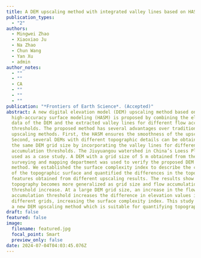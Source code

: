 ```yaml
---
title: A DEM upscaling method with integrated valley lines based on HASM
publication_types:
  - "2"
authors:
  - Mingwei Zhao
  - Xiaoxiao Ju
  - Na Zhao
  - Chun Wang
  - Yan Xu
  - admin
author_notes:
  - ""
  - ""
  - CA
  - ""
  - ""
  - ""
publication: "*Frontiers of Earth Science*. (Accepted)"
abstract: A new digital elevation model (DEM) upscaling method based on
  high-accuracy surface modeling (HASM) is proposed by combining the elevation
  data of the DEM and the extracted valley lines for different flow accumulation
  thresholds. The proposed method has several advantages over traditional DEM
  upscaling methods. First, the HASM ensures the smoothness of the upscaled DEM.
  Second, several DEMs with different topographic details can be obtained using
  the same DEM grid size by incorporating the valley lines for different flow
  accumulation thresholds. The Jiuyuangou watershed in China’s Loess Plateau was
  used as a case study. A DEM with a grid size of 5 m obtained from the local
  surveying and mapping department was used to verify the proposed DEM upscaling
  method. We established the surface complexity index to describe the complexity
  of the topographic surface and quantified the differences in the topographic
  features obtained from different upscaling results. The results show that
  topography becomes more generalized as grid size and flow accumulation
  threshold increase. At a large DEM grid size, an increase in the flow
  accumulation threshold increases the difference in elevation values in
  different grids, increasing the surface complexity index. This study provides
  a new DEM upscaling method which is suitable for quantifying topography.
draft: false
featured: false
image:
  filename: featured.jpg
  focal_point: Smart
  preview_only: false
date: 2024-07-04T04:03:45.076Z
---
```

